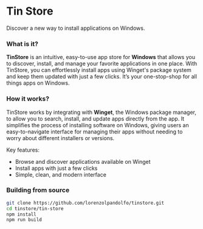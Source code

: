# Tin Store
Discover a new way to install applications on Windows.

### What is it?

**TinStore** is an intuitive, easy-to-use app store for **Windows** that allows you to discover, install, and manage your favorite applications in one place. With TinStore, you can effortlessly install apps using Winget's package system and keep them updated with just a few clicks. It’s your one-stop-shop for all things apps on Windows.

### How it works?

TinStore works by integrating with **Winget**, the Windows package manager, to allow you to search, install, and update apps directly from the app. It simplifies the process of installing software on Windows, giving users an easy-to-navigate interface for managing their apps without needing to worry about different installers or versions.

Key features:
- Browse and discover applications available on Winget
- Install apps with just a few clicks
- Simple, clean, and modern interface

### Building from source
   ```bash
   git clone https://github.com/lorenzolpandolfo/tinstore.git
   cd tinstore/tin-store
   npm install
   npm run build
   ```
